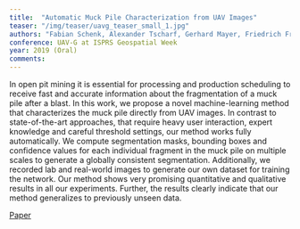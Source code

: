 ```yaml
---
title:  "Automatic Muck Pile Characterization from UAV Images"
teaser: "/img/teaser/uavg_teaser_small_1.jpg"
authors: "Fabian Schenk, Alexander Tscharf, Gerhard Mayer, Friedrich Fraundorfer"
conference: UAV-G at ISPRS Geospatial Week
year: 2019 (Oral)
comments: 
---
```


In open pit mining it is essential for processing and production scheduling to receive fast and accurate information about the fragmentation of a muck pile after a blast. In this work, we propose a novel machine-learning method that characterizes the muck pile directly from UAV images. In contrast to state-of-the-art approaches, that require heavy user interaction, expert knowledge and careful threshold settings, our method works fully automatically. We compute segmentation masks, bounding boxes and confidence values for each individual fragment in the muck pile on multiple scales to generate a globally consistent segmentation. Additionally, we recorded lab and real-world images to generate our own dataset for training the network. Our method shows very promising quantitative and qualitative results in all our experiments. Further, the results clearly indicate that our method generalizes to previously unseen data.

[Paper](/_files/schenk_uavg_2019.pdf)

